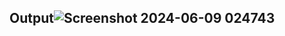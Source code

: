 ## Output![Screenshot 2024-06-09 024743](https://github.com/iAdtya/deeplogic/assets/93979441/4ce89cb1-bd3c-45bb-8d86-5b9c47ccb687)
